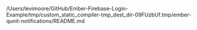 /Users/levimoore/GitHub/Ember-Firebase-Login-Example/tmp/custom_static_compiler-tmp_dest_dir-09FUzbUf.tmp/ember-qunit-notifications/README.md